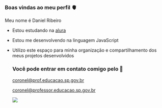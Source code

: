 ### Boas vindas ao meu perfil 🫀


Meu nome é Daniel Ribeiro

- Estou estudando na [alura](wwww.alura.com.br)
- Estou me desenvolvendo na linguagem JavaScript
- Utilizo este espaço para minha organização e compartilhamento dos meus projetos desenvolvidos

  ### Você pode entrar em contato comigo pelo 📧

  coronel@prof.educacao.sp.gov.br
  
  coronel@professor.educacao.sp.gov.br



  ![](https://i.pinimg.com/originals/6a/6b/4d/6a6b4dace0250e6d5ed83ce7b4f4568b.gif)
